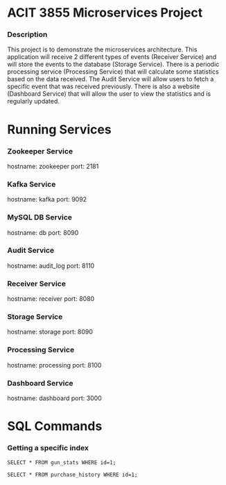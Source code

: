 # ACIT 3855 Microservices Project

### Description
This project is to demonstrate the microservices architecture. This application will receive 2 different types of events (Receiver Service) and will store the events to the database (Storage Service). There is a periodic processing service (Processing Service) that will calculate some statistics based on the data received. The Audit Service will allow users to fetch a specific event that was received previously. There is also a website (Dashboard Service) that will allow the user to view the statistics and is regularly updated.

# Running Services

### Zookeeper Service

hostname: zookeeper
port: 2181

### Kafka Service

hostname: kafka
port: 9092

### MySQL DB Service

hostname: db
port: 8090

### Audit Service

hostname: audit_log
port: 8110

### Receiver Service

hostname: receiver
port: 8080

### Storage Service

hostname: storage
port: 8090

### Processing Service

hostname: processing
port: 8100

### Dashboard Service

hostname: dashboard
port: 3000

# SQL Commands

### Getting a specific index

`SELECT * FROM gun_stats WHERE id=1;`

`SELECT * FROM purchase_history WHERE id=1;`

